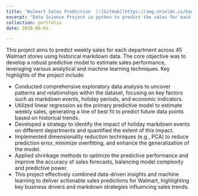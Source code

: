 ```yaml
---
title: "Walmart Sales Prediction  [![GitHub](https://img.shields.io/badge/-GitHub-black?style=flat-square&logo=github)](https://github.com/atishay-kasliwal/Walmart-Sales-Prediction)"
excerpt: "Data Science Project in python to predict the sales for each department using historical markdown data from the Walmart dataset containing data of 45 Walmart stores. The purpose of this project is to develop a predictive model and find out the sales of each product at a given Walmart store. This project features a exploratory analysis and my predictive model was primarily based on linear regression.<br/><img src='/images/hxh.png'>"
collection: portfolio
date: 2020-06-01

---
```


This project aims to predict weekly sales for each department across 45 Walmart stores using historical markdown data. The core objective was to develop a robust predictive model to estimate sales performance, leveraging various analytical and machine learning techniques. Key highlights of the project include:

* Conducted comprehensive exploratory data analysis to uncover patterns and relationships within the dataset, focusing on key factors such as markdown events, holiday periods, and economic indicators.
* Utilized linear regression as the primary predictive model to estimate weekly sales, generating a line of best fit to predict future data points based on historical trends.
* Developed a strategy to identify the impact of holiday markdown events on different departments and quantified the extent of this impact.
* Implemented dimensionality reduction techniques (e.g., PCA) to reduce prediction error, minimize overfitting, and enhance the generalization of the model.
* Applied shrinkage methods to optimize the predictive performance and improve the accuracy of sales forecasts, balancing model complexity and predictive power.
* This project effectively combined data-driven insights and machine learning to deliver actionable sales predictions for Walmart, highlighting key business drivers and markdown strategies influencing sales trends.
